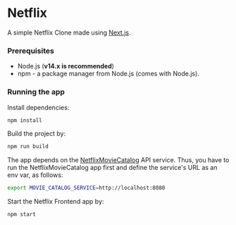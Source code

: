 # Netflix 

A simple Netflix Clone made using [Next.js](https://nextjs.org/).


### Prerequisites

- Node.js (**v14.x is recommended**)
- npm - a package manager from Node.js (comes with Node.js).

### Running the app

Install dependencies:

```bash
npm install
```

Build the project by:

```bash
npm run build
```

The app depends on the [NetflixMovieCatalog](https://github.com/exit-zero-academy/NetflixMovieCatalog.git) API service.
Thus, you have to run the NetflixMovieCatalog app first and define the service's URL as an env var, as follows:

```bash
export MOVIE_CATALOG_SERVICE=http://localhost:8080
```

Start the Netflix Frontend app by:
```bash
npm start
```
